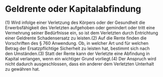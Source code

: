 # Geldrente oder Kapitalabfindung

(1) Wird infolge einer Verletzung des Körpers oder der Gesundheit die Erwerbsfähigkeit des Verletzten aufgehoben oder gemindert oder tritt eine Vermehrung seiner Bedürfnisse ein, so ist dem Verletzten durch Entrichtung einer Geldrente Schadensersatz zu leisten.(2) Auf die Rente finden die Vorschriften des § 760 Anwendung. Ob, in welcher Art und für welchen Betrag der Ersatzpflichtige Sicherheit zu leisten hat, bestimmt sich nach den Umständen.(3) Statt der Rente kann der Verletzte eine Abfindung in Kapital verlangen, wenn ein wichtiger Grund vorliegt.(4) Der Anspruch wird nicht dadurch ausgeschlossen, dass ein anderer dem Verletzten Unterhalt zu gewähren hat. 

